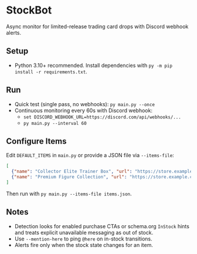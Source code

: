 # StockBot

Async monitor for limited-release trading card drops with Discord webhook alerts.

## Setup

- Python 3.10+ recommended. Install dependencies with `py -m pip install -r requirements.txt`.

## Run

- Quick test (single pass, no webhooks): `py main.py --once`
- Continuous monitoring every 60s with Discord webhook:
  - `set DISCORD_WEBHOOK_URL=https://discord.com/api/webhooks/...`
  - `py main.py --interval 60`

## Configure Items

Edit `DEFAULT_ITEMS` in `main.py` or provide a JSON file via `--items-file`:

```json
[
  {"name": "Collector Elite Trainer Box", "url": "https://store.example.com/product/elite-trainer-box", "category": "Trading Cards"},
  {"name": "Premium Figure Collection", "url": "https://store.example.com/product/premium-figure", "category": "Merch"}
]
```

Then run with `py main.py --items-file items.json`.

## Notes

- Detection looks for enabled purchase CTAs or schema.org `InStock` hints and treats explicit unavailable messaging as out of stock.
- Use `--mention-here` to ping `@here` on in-stock transitions.
- Alerts fire only when the stock state changes for an item.
